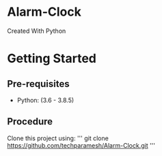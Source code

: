 # Alarm-Clock
Created With Python
# Getting Started

## Pre-requisites
* Python: (3.6 - 3.8.5)
## Procedure
Clone this project using:
'''
git clone https://github.com/techparamesh/Alarm-Clock.git
'''
